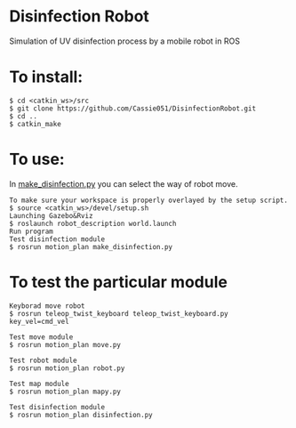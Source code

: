 # Disinfection Robot
Simulation of UV disinfection process by a mobile robot in ROS

# To install:
```
$ cd <catkin_ws>/src
$ git clone https://github.com/Cassie051/DisinfectionRobot.git
$ cd ..
$ catkin_make
```

# To use:
In [make_disinfection.py](motion_plan/scripts/make_disinfection.py) you can select the way of robot move.
```
To make sure your workspace is properly overlayed by the setup script.
$ source <catkin_ws>/devel/setup.sh
Launching Gazebo&Rviz
$ roslaunch robot_description world.launch
Run program
Test disinfection module
$ rosrun motion_plan make_disinfection.py
```
# To test the particular module
```
Keyborad move robot
$ rosrun teleop_twist_keyboard teleop_twist_keyboard.py key_vel=cmd_vel

Test move module
$ rosrun motion_plan move.py

Test robot module
$ rosrun motion_plan robot.py

Test map module
$ rosrun motion_plan mapy.py

Test disinfection module
$ rosrun motion_plan disinfection.py
```
